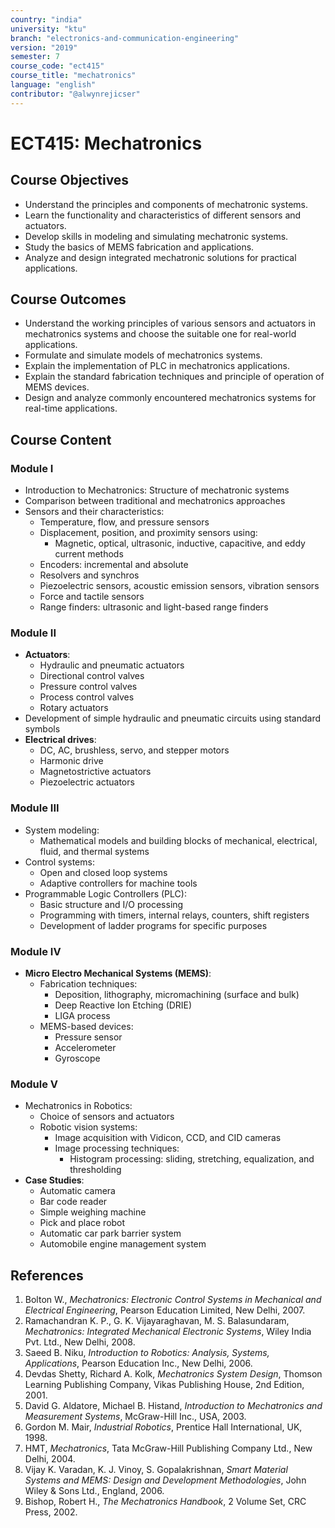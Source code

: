 ```yaml
---
country: "india"
university: "ktu"
branch: "electronics-and-communication-engineering"
version: "2019"
semester: 7
course_code: "ect415"
course_title: "mechatronics"
language: "english"
contributor: "@alwynrejicser"
---
```


# ECT415: Mechatronics

## Course Objectives

- Understand the principles and components of mechatronic systems.
- Learn the functionality and characteristics of different sensors and actuators.
- Develop skills in modeling and simulating mechatronic systems.
- Study the basics of MEMS fabrication and applications.
- Analyze and design integrated mechatronic solutions for practical applications.

## Course Outcomes

- Understand the working principles of various sensors and actuators in mechatronics systems and choose the suitable one for real-world applications.
- Formulate and simulate models of mechatronics systems.
- Explain the implementation of PLC in mechatronics applications.
- Explain the standard fabrication techniques and principle of operation of MEMS devices.
- Design and analyze commonly encountered mechatronics systems for real-time applications.

## Course Content

### Module I

- Introduction to Mechatronics: Structure of mechatronic systems
- Comparison between traditional and mechatronics approaches
- Sensors and their characteristics:
  - Temperature, flow, and pressure sensors
  - Displacement, position, and proximity sensors using:
    - Magnetic, optical, ultrasonic, inductive, capacitive, and eddy current methods
  - Encoders: incremental and absolute
  - Resolvers and synchros
  - Piezoelectric sensors, acoustic emission sensors, vibration sensors
  - Force and tactile sensors
  - Range finders: ultrasonic and light-based range finders

### Module II

- **Actuators**:
  - Hydraulic and pneumatic actuators
  - Directional control valves
  - Pressure control valves
  - Process control valves
  - Rotary actuators
- Development of simple hydraulic and pneumatic circuits using standard symbols
- **Electrical drives**:
  - DC, AC, brushless, servo, and stepper motors
  - Harmonic drive
  - Magnetostrictive actuators
  - Piezoelectric actuators

### Module III

- System modeling:
  - Mathematical models and building blocks of mechanical, electrical, fluid, and thermal systems
- Control systems:
  - Open and closed loop systems
  - Adaptive controllers for machine tools
- Programmable Logic Controllers (PLC):
  - Basic structure and I/O processing
  - Programming with timers, internal relays, counters, shift registers
  - Development of ladder programs for specific purposes

### Module IV

- **Micro Electro Mechanical Systems (MEMS)**:
  - Fabrication techniques:
    - Deposition, lithography, micromachining (surface and bulk)
    - Deep Reactive Ion Etching (DRIE)
    - LIGA process
  - MEMS-based devices:
    - Pressure sensor
    - Accelerometer
    - Gyroscope

### Module V

- Mechatronics in Robotics:
  - Choice of sensors and actuators
  - Robotic vision systems:
    - Image acquisition with Vidicon, CCD, and CID cameras
    - Image processing techniques:
      - Histogram processing: sliding, stretching, equalization, and thresholding
- **Case Studies**:
  - Automatic camera
  - Bar code reader
  - Simple weighing machine
  - Pick and place robot
  - Automatic car park barrier system
  - Automobile engine management system

## References

1. Bolton W., *Mechatronics: Electronic Control Systems in Mechanical and Electrical Engineering*, Pearson Education Limited, New Delhi, 2007.  
2. Ramachandran K. P., G. K. Vijayaraghavan, M. S. Balasundaram, *Mechatronics: Integrated Mechanical Electronic Systems*, Wiley India Pvt. Ltd., New Delhi, 2008.  
3. Saeed B. Niku, *Introduction to Robotics: Analysis, Systems, Applications*, Pearson Education Inc., New Delhi, 2006.  
4. Devdas Shetty, Richard A. Kolk, *Mechatronics System Design*, Thomson Learning Publishing Company, Vikas Publishing House, 2nd Edition, 2001.  
5. David G. Aldatore, Michael B. Histand, *Introduction to Mechatronics and Measurement Systems*, McGraw-Hill Inc., USA, 2003.  
6. Gordon M. Mair, *Industrial Robotics*, Prentice Hall International, UK, 1998.  
7. HMT, *Mechatronics*, Tata McGraw-Hill Publishing Company Ltd., New Delhi, 2004.  
8. Vijay K. Varadan, K. J. Vinoy, S. Gopalakrishnan, *Smart Material Systems and MEMS: Design and Development Methodologies*, John Wiley & Sons Ltd., England, 2006.  
9. Bishop, Robert H., *The Mechatronics Handbook*, 2 Volume Set, CRC Press, 2002.  

